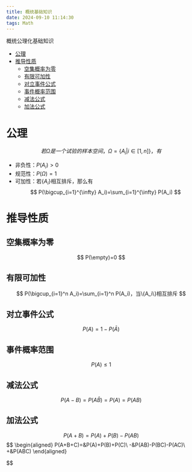 ```yaml
---
title: 概统基础知识
date: 2024-09-10 11:14:30
tags: Math
---
```



概统公理化基础知识

<!--more-->

- [公理](#公理)
- [推导性质](#推导性质)
  - [空集概率为零](#空集概率为零)
  - [有限可加性](#有限可加性)
  - [对立事件公式](#对立事件公式)
  - [事件概率范围](#事件概率范围)
  - [减法公式](#减法公式)
  - [加法公式](#加法公式)


# 公理
$$
若\Omega 是一个试验的样本空间，\Omega=\{A_i|i\in[1,n]\} ，有
$$

- 非负性：$P(A_i)>0$
- 规范性：$P(\Omega)=1$
- 可加性：若$\{A_i\}$相互排斥，那么有
$$
P(\bigcup_{i=1}^{\infty} A_i)=\sum_{i=1}^{\infty} P(A_i)
$$


# 推导性质

## 空集概率为零
$$
P(\empty)=0
$$

## 有限可加性
$$
P(\bigcup_{i=1}^n A_i)=\sum_{i=1}^n P(A_i)，当\{A_i\}相互排斥
$$


## 对立事件公式
$$
P(A)=1-P(\bar{A})
$$

## 事件概率范围

$$
P(A) \leq 1
$$

## 减法公式
$$
P(A-B)=P(A\bar{B})=P(A)=P(AB)
$$

## 加法公式

$$
P(A+B)=P(A)+P(B)-P(AB)
$$
$$
\begin{aligned}
  P(A+B+C)=&P(A)+P(B)+P(C)\\
  -&P(AB)-P(BC)-P(AC)\\
  +&P(ABC)
\end{aligned}

$$